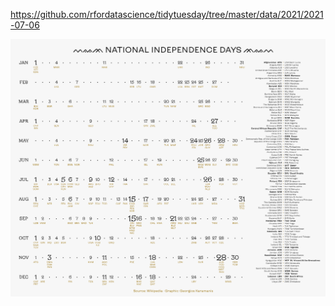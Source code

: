 https://github.com/rfordatascience/tidytuesday/tree/master/data/2021/2021-07-06

![](plots/holidays.png)
